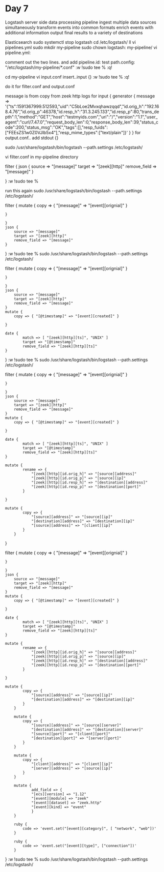 # Day 7
Logstash
server side data processing pipeline
ingest multiple data sources simultaneously
transform events into common formats
enrich events with additional information
output final results to a variety of destinations

Elasticsearch
sudo systemctl stop logstash
cd /etc/logstash/
ll
vi pipelines.yml
sudo mkdir my-pipeline
sudo chown logstash: my-pipeline/
vi pipeline.yml:

comment out the two lines. and add 
pipeline.id: test
path.config: "/etc/logstash/my-pipeline/*.conf"
:w !sudo tee %
:q!

cd my-pipeline
vi input.conf
insert..input {}
:w !sudo tee %
:q!

do it for filter.conf and output.conf

message is from copy from zeek http logs 
for input {
    generator {
        message => '{"ts":1591367999.512593,"uid":"C5bLoe2Mvxqhawzqqd","id.orig_h":"192.168.4.76","id.orig_p":46378,"id.resp_h":"31.3.245.133","id.resp_p":80,"trans_depth":1,"method":"GET","host":"testmyids.com","uri":"/","version":"1.1","user_agent":"curl/7.47.0","request_body_len":0,"response_body_len":39,"status_code":200,"status_msg":"OK","tags":[],"resp_fuids":["FEEsZS1w0Z0VJIb5x4"],"resp_mime_types":["text/plain"]}'
    }
}
for output.conf.. add stdout {}

sudo /usr/share/logstash/bin/logstash --path.settings /etc/logstash/



vi filter.conf in my-pipeline directory

filter {
    json {
        source => "[message]"
        target => "[zeek][http]"
        remove_field => "[message]"
    }

}
:w !sudo tee %

run this again 
sudo /usr/share/logstash/bin/logstash --path.settings /etc/logstash/

filter {
    mutate {
        copy => { "[message]" => "[event][orignial]" }

    }

    }
    json {
        source => "[message]"
        target => "[zeek][http]"
        remove_field => "[message]"
    }
}
:w !sudo tee %
sudo /usr/share/logstash/bin/logstash --path.settings /etc/logstash/

filter {
    mutate {
        copy => { "[message]" => "[event][orignial]" }

    }

    }
    json {
        source => "[message]"
        target => "[zeek][http]"
        remove_field => "[message]"
    }
    mutate {
        copy => { "[@timestamp]" => "[event][created]" }

    }

    date {
            match => [ "[zeek][http][ts]", "UNIX" ]
            target => "[@timestamp]"
            remove_field => "[zeek][http][ts]"
    }
}
:w !sudo tee %
sudo /usr/share/logstash/bin/logstash --path.settings /etc/logstash/

filter {
    mutate {
        copy => { "[message]" => "[event][orignial]" }

    }

    }
    json {
        source => "[message]"
        target => "[zeek][http]"
        remove_field => "[message]"
    }
    mutate {
        copy => { "[@timestamp]" => "[event][created]" }

    }

    date {
            match => [ "[zeek][http][ts]", "UNIX" ]
            target => "[@timestamp]"
            remove_field => "[zeek][http][ts]"
    }

    mutate {
            rename => {
                "[zeek][http][id.orig_h]" => "[source][address]"
                "[zeek][http][id.orig_p]" => "[source][ip]"
                "[zeek][http][id.resp_h]" => "[destination][address]"
                "[zeek][http][id.resp_p]" => "[destination][port]"
            }

    }

    mutate {
            copy => {
                "[source][address]" => "[source][ip]"
                "[destination][address]" => "[destination][ip]"
                "[source][address]" => "[client][ip]"
            }
        }


}




filter {
    mutate {
        copy => { "[message]" => "[event][orignial]" }

    }

    }
    json {
        source => "[message]"
        target => "[zeek][http]"
        remove_field => "[message]"
    }
    mutate {
        copy => { "[@timestamp]" => "[event][created]" }

    }

    date {
            match => [ "[zeek][http][ts]", "UNIX" ]
            target => "[@timestamp]"
            remove_field => "[zeek][http][ts]"
    }

    mutate {
            rename => {
                "[zeek][http][id.orig_h]" => "[source][address]"
                "[zeek][http][id.orig_p]" => "[source][ip]"
                "[zeek][http][id.resp_h]" => "[destination][address]"
                "[zeek][http][id.resp_p]" => "[destination][port]"
            }

    }

    mutate {
            copy => {
                "[source][address]" => "[source][ip]"
                "[destination][address]" => "[destination][ip]"
            }
        }

        mutate {
            copy => {
                "[source][address]" => "[source][server]"
                "[destination][address]" => "[destination][server]"
                "[source][port]" => "[client][port]"
                "[destination][port]" => "[server][port]"
            }
        }

        mutate {
            copy => {
                "[client][address]" => "[client][ip]"
                "[server][address]" => "[source][ip]"
            }
        }

        mutate {
                add_field => {
                "[ecs][version] => "1.12"
                "[event][module] => "zeek"
                "[event][dataset] => "zeek.http"
                "[event][kind] => "event"
                }
        }

        ruby {
            code => 'event.set("[event][category]", [ "network", "web"])'
        }

        ruby {
            code => 'event.set("[event][type]", ["connection"])'
        }

}
:w !sudo tee %
sudo /usr/share/logstash/bin/logstash --path.settings /etc/logstash/